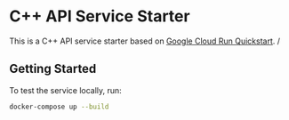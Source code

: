 # C++ API Service Starter

This is a C++ API service starter based on [Google Cloud Run Quickstart](https://cloud.google.com/run/docs/quickstarts/build-and-deploy/deploy-c-plus-plus-service). /

## Getting Started

To test the service locally, run:

```sh
docker-compose up --build
```

